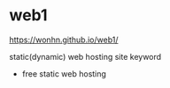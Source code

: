 # web1

 https://wonhn.github.io/web1/

static(dynamic) web hosting site keyword
- free static web hosting
